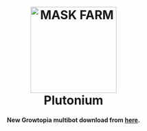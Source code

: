 <h1 align="center">
  <br>
  <a href="https://www.plutonium.ninja"><img src="https://cdn.discordapp.com/attachments/1073333771111235644/1074270240185274468/QrvMbLC7_400x400.jpg" alt="MASK FARM" width="200"></a>
  <br>
  Plutonium
  <br>
</h1>

<h4 align="center">New Growtopia multibot download from <a href="https://www.plutonium.ninja" target="_blank">here</a>.</h4>
